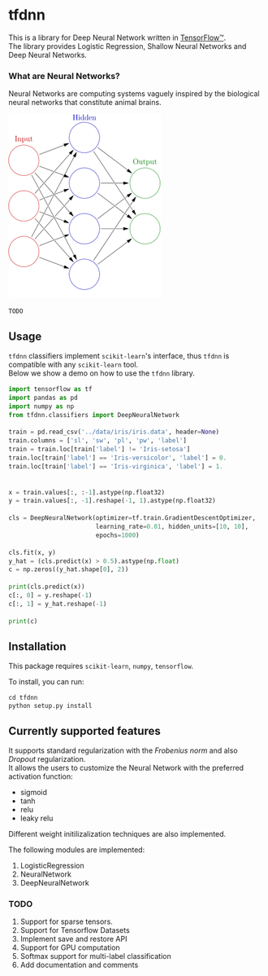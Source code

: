 # tfdnn

This is a library for Deep Neural Network written in [TensorFlow™](https://www.tensorflow.org/).  
The library provides Logistic Regression, Shallow Neural Networks and Deep Neural Networks.


### What are Neural Networks?
Neural Networks are computing systems vaguely inspired by the biological neural networks that constitute animal brains.

![nn](./images/nn.png "Neural Networks")

```TODO```

## Usage

```tfdnn``` classifiers implement 
```scikit-learn```'s interface, thus ```tfdnn``` 
is compatible with any ```scikit-learn``` tool.  
Below we show a demo on how to use the ```tfdnn``` library. 

```python
import tensorflow as tf
import pandas as pd
import numpy as np
from tfdnn.classifiers import DeepNeuralNetwork

train = pd.read_csv('../data/iris/iris.data', header=None)
train.columns = ['sl', 'sw', 'pl', 'pw', 'label']
train = train.loc[train['label'] != 'Iris-setosa']
train.loc[train['label'] == 'Iris-versicolor', 'label'] = 0.
train.loc[train['label'] == 'Iris-virginica', 'label'] = 1.


x = train.values[:, :-1].astype(np.float32)
y = train.values[:, -1].reshape(-1, 1).astype(np.float32)

cls = DeepNeuralNetwork(optimizer=tf.train.GradientDescentOptimizer,
                        learning_rate=0.01, hidden_units=[10, 10],
                        epochs=1000)

cls.fit(x, y)
y_hat = (cls.predict(x) > 0.5).astype(np.float)
c = np.zeros((y_hat.shape[0], 2))

print(cls.predict(x))
c[:, 0] = y.reshape(-1)
c[:, 1] = y_hat.reshape(-1)

print(c)

```

## Installation

This package requires ```scikit-learn```, ```numpy```, ```tensorflow```.

To install, you can run:

```
cd tfdnn
python setup.py install
```

## Currently supported features
It supports standard regularization with the *Frobenius norm* and also *Dropout* regularization.  
It allows the users to customize the Neural Network with the preferred activation function: 
+ sigmoid
+ tanh
+ relu
+ leaky relu
  
Different weight initilizalization techniques are also implemented. 

The following modules are implemented: 
1. LogisticRegression
2. NeuralNetwork
3. DeepNeuralNetwork


### TODO
1. Support for sparse tensors.
2. Support for Tensorflow Datasets
3. Implement save and restore API
4. Support for GPU computation
5. Softmax support for multi-label classification
6. Add documentation and comments
